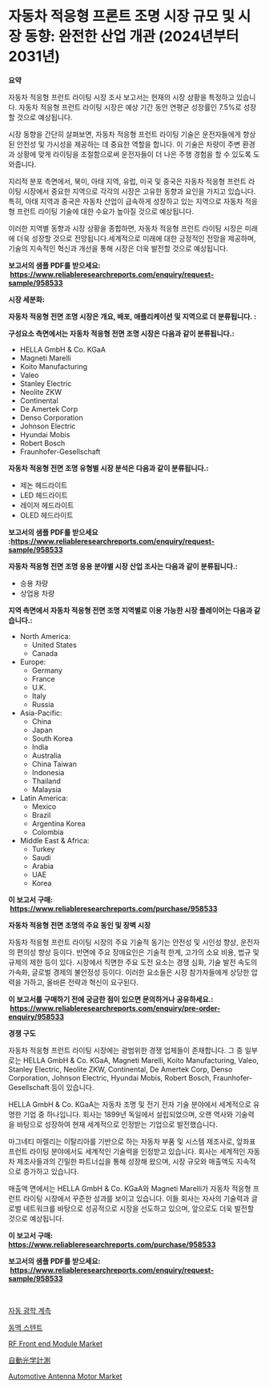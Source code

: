<p><h1>자동차 적응형 프론트 조명 시장 규모 및 시장 동향: 완전한 산업 개관 (2024년부터 2031년)</h1></p><p><strong>요약</strong></p>
<p><p>자동차 적응형 프런트 라이팅 시장 조사 보고서는 현재의 시장 상황을 특정하고 있습니다. 자동차 적응형 프런트 라이팅 시장은 예상 기간 동안 연평균 성장률인 7.5%로 성장할 것으로 예상됩니다.</p><p>시장 동향을 간단히 살펴보면, 자동차 적응형 프런트 라이팅 기술은 운전자들에게 향상된 안전성 및 가시성을 제공하는 데 중요한 역할을 합니다. 이 기술은 차량이 주변 환경과 상황에 맞게 라이팅을 조절함으로써 운전자들이 더 나은 주행 경험을 할 수 있도록 도와줍니다.</p><p>지리적 분포 측면에서, 북미, 아태 지역, 유럽, 미국 및 중국은 자동차 적응형 프런트 라이팅 시장에서 중요한 지역으로 각각의 시장은 고유한 동향과 요인을 가지고 있습니다. 특히, 아태 지역과 중국은 자동차 산업이 급속하게 성장하고 있는 지역으로 자동차 적응형 프런트 라이팅 기술에 대한 수요가 높아질 것으로 예상됩니다.</p><p>이러한 지역별 동향과 시장 상황을 종합하면, 자동차 적응형 프런트 라이팅 시장은 미래에 더욱 성장할 것으로 전망됩니다.세계적으로 미래에 대한 긍정적인 전망을 제공하며, 기술의 지속적인 혁신과 개선을 통해 시장은 더욱 발전할 것으로 예상됩니다.</p></p>
<p><strong>보고서의 샘플 PDF를 받으세요: &nbsp;<a href="https://www.reliableresearchreports.com/enquiry/request-sample/958533">https://www.reliableresearchreports.com/enquiry/request-sample/958533</a></strong></p>
<p><strong>시장 세분화:</strong></p>
<p><strong> 자동차 적응형 전면 조명 시장은 개요, 배포, 애플리케이션 및 지역으로 더 분류됩니다. :</strong></p>
<p><strong>구성요소 측면에서는 자동차 적응형 전면 조명 시장은 다음과 같이 분류됩니다.:</strong></p>
<p><ul><li>HELLA GmbH & Co. KGaA</li><li>Magneti Marelli</li><li>Koito Manufacturing</li><li>Valeo</li><li>Stanley Electric</li><li>Neolite ZKW</li><li>Continental</li><li>De Amertek Corp</li><li>Denso Corporation</li><li>Johnson Electric</li><li>Hyundai Mobis</li><li>Robert Bosch</li><li>Fraunhofer-Gesellschaft</li></ul></p>
<p><strong> 자동차 적응형 전면 조명 유형별 시장 분석은 다음과 같이 분류됩니다.:</strong></p>
<p><ul><li>제논 헤드라이트</li><li>LED 헤드라이트</li><li>레이저 헤드라이트</li><li>OLED 헤드라이트</li></ul></p>
<p><strong>보고서의 샘플 PDF를 받으세요 :<a href="https://www.reliableresearchreports.com/enquiry/request-sample/958533">https://www.reliableresearchreports.com/enquiry/request-sample/958533</a></strong></p>
<p><strong> 자동차 적응형 전면 조명 응용 분야별 시장 산업 조사는 다음과 같이 분류됩니다.:</strong></p>
<p><ul><li>승용 차량</li><li>상업용 차량</li></ul></p>
<p><strong>지역 측면에서 자동차 적응형 전면 조명 지역별로 이용 가능한 시장 플레이어는 다음과 같습니다.:</strong></p>
<p><ul>
    <li>
        North America:
        <ul>
            <li>United States</li>
            <li>Canada</li>
        </ul>
    </li>
    <li>
        Europe:
        <ul>
            <li>Germany</li>
            <li>France</li>
            <li>U.K.</li>
            <li>Italy</li>
            <li>Russia</li>
        </ul>
    </li>
    <li>
        Asia-Pacific:
        <ul>
            <li>China</li>
            <li>Japan</li>
            <li>South Korea</li>
            <li>India</li>
            <li>Australia</li>
            <li>China Taiwan</li>
            <li>Indonesia</li>
            <li>Thailand</li>
            <li>Malaysia</li>
        </ul>
    </li>
    <li>
        Latin America:
        <ul>
            <li>Mexico</li>
            <li>Brazil</li>
            <li>Argentina Korea</li>
            <li>Colombia</li>
        </ul>
    </li>
    <li>
        Middle East & Africa:
        <ul>
            <li>Turkey</li>
            <li>Saudi</li>
            <li>Arabia</li>
            <li>UAE</li>
            <li>Korea</li>
        </ul>
    </li>
    </ul></p>
<p><strong>이 보고서 구매: &nbsp;<a href="https://www.reliableresearchreports.com/purchase/958533">https://www.reliableresearchreports.com/purchase/958533</a></strong></p>
<p><strong>자동차 적응형 전면 조명의 주요 동인 및 장벽 시장</strong></p>
<p><p>자동차 적응형 프런트 라이팅 시장의 주요 기술적 동기는 안전성 및 시인성 향상, 운전자의 편의성 향상 등이다. 반면에 주요 장애요인은 기술적 한계, 고가의 소요 비용, 법규 및 규제의 제한 등이 있다. 시장에서 직면한 주요 도전 요소는 경쟁 심화, 기술 발전 속도의 가속화, 글로벌 경제의 불안정성 등이다. 이러한 요소들은 시장 참가자들에게 상당한 압력을 가하고, 올바른 전략과 혁신이 요구된다.</p></p>
<p><strong>이 보고서를 구매하기 전에 궁금한 점이 있으면 문의하거나 공유하세요.: &nbsp;<a href="https://www.reliableresearchreports.com/enquiry/pre-order-enquiry/958533">https://www.reliableresearchreports.com/enquiry/pre-order-enquiry/958533</a></strong></p>
<p><strong>경쟁 구도</strong></p>
<p><p>자동차 적응형 프런트 라이팅 시장에는 광범위한 경쟁 업체들이 존재합니다. 그 중 일부로는 HELLA GmbH & Co. KGaA, Magneti Marelli, Koito Manufacturing, Valeo, Stanley Electric, Neolite ZKW, Continental, De Amertek Corp, Denso Corporation, Johnson Electric, Hyundai Mobis, Robert Bosch, Fraunhofer-Gesellschaft 등이 있습니다.</p><p>HELLA GmbH & Co. KGaA는 자동차 조명 및 전기 전자 기술 분야에서 세계적으로 유명한 기업 중 하나입니다. 회사는 1899년 독일에서 설립되었으며, 오랜 역사와 기술력을 바탕으로 성장하여 현재 세계적으로 인정받는 기업으로 발전했습니다.</p><p>마그네티 마렐리는 이탈리아를 기반으로 하는 자동차 부품 및 시스템 제조사로, 앞좌표 프런트 라이팅 분야에서도 세계적인 기술력을 인정받고 있습니다. 회사는 세계적인 자동차 제조사들과의 긴밀한 파트너십을 통해 성장해 왔으며, 시장 규모와 매출액도 지속적으로 증가하고 있습니다.</p><p>매출액 면에서는 HELLA GmbH & Co. KGaA와 Magneti Marelli가 자동차 적응형 프런트 라이팅 시장에서 꾸준한 성과를 보이고 있습니다. 이들 회사는 자사의 기술력과 글로벌 네트워크를 바탕으로 성공적으로 시장을 선도하고 있으며, 앞으로도 더욱 발전할 것으로 예상됩니다.</p></p>
<p><strong>이 보고서 구매: &nbsp; <a href="https://www.reliableresearchreports.com/purchase/958533">https://www.reliableresearchreports.com/purchase/958533</a></strong></p>
<p><strong>보고서의 샘플 PDF를 받으세요: &nbsp;<a href="https://www.reliableresearchreports.com/enquiry/request-sample/958533">https://www.reliableresearchreports.com/enquiry/request-sample/958533</a></strong><strong></strong></p>
<p>&nbsp;</p>
<p><p><a href="https://github.com/vs10l4sfg5c/Market-Research-Report-List-1/blob/main/2376471185487.md">자동 광학 계측</a></p><p><a href="https://github.com/crfsywufhm81415/Market-Research-Report-List-1/blob/main/3676725185486.md">동맥 스텐트</a></p><p><a href="https://view.publitas.com/reportprime-1/rf-front-end-module-market-size-2024-2031-global-industrial-analysis-key-geographical-regions-market-share-top-key-players-product-types-and-forecast-research-report/">RF Front end Module Market</a></p><p><a href="https://github.com/cnnriuez22368/Market-Research-Report-List-1/blob/main/8058746185492.md">自動光学計測</a></p><p><a href="https://issuu.com/reportprime-2/docs/automotive-antenna-motor-market-size-2030.pptx">Automotive Antenna Motor Market</a></p></p>
